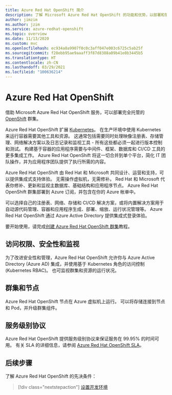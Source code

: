 ```yaml
---
title: Azure Red Hat OpenShift 简介
description: 了解 Microsoft Azure Red Hat OpenShift 的功能和优势，以部署和管理基于容器的应用程序。
author: jimzim
ms.author: jzim
ms.service: azure-redhat-openshift
ms.topic: overview
ms.date: 11/13/2020
ms.custom: mvc
ms.openlocfilehash: ec934a8a9907f0c0c3aff047e003c6725c5ab25f
ms.sourcegitcommit: f28ebb95ae9aaaff3f87d8388a09b41e0b3445b5
ms.translationtype: HT
ms.contentlocale: zh-CN
ms.lasthandoff: 03/29/2021
ms.locfileid: "100636214"
---
```

# <a name="azure-red-hat-openshift"></a>Azure Red Hat OpenShift

借助 Microsoft Azure Red Hat OpenShift  服务，可以部署完全托管的 [OpenShift](https://www.openshift.com/) 群集。

Azure Red Hat OpenShift 扩展 [Kubernetes](https://kubernetes.io/)。 在生产环境中使用 Kubernetes 来运行容器需要其他工具和资源。 这通常包括需要同时处理映像注册表、存储管理、网络解决方案以及日志记录和监视工具 - 所有这些都必须一起进行版本控制和测试。 构建基于容器的应用程序需要与中间件、框架、数据库和 CI/CD 工具的更多集成工作。 Azure Red Hat OpenShift 将这一切合并到单个平台，简化 IT 团队操作，并为应用程序团队提供了执行所需的内容。

Azure Red Hat OpenShift 由 Red Hat 和 Microsoft 共同设计、运营和支持，可以提供集成式支持体验。 无需操作虚拟机，无需修补。 Red Hat 和 Microsoft 代表你修补、更新和监视主数据库、基础结构和应用程序节点。 Azure Red Hat OpenShift 群集部署到 Azure 订阅，并包含在你的 Azure 帐单中。

可以选择自己的注册表、网络、存储和 CI/CD 解决方案，或将内置解决方案用于自动源代码管理、容器和应用程序生成、部署、缩放、运行状况管理等。 Azure Red Hat OpenShift 通过 Azure Active Directory 提供集成式登录体验。

要开始使用，请完成[创建 Azure Red Hat OpenShift 群集](tutorial-create-cluster.md)教程。

## <a name="access-security-and-monitoring"></a>访问权限、安全性和监视

为了改进安全性和管理，Azure Red Hat OpenShift 允许你与 Azure Active Directory (Azure AD) 集成，并使用基于 Kubernetes 角色的访问控制 (Kubernetes RBAC)。 也可监视群集和资源的运行状况。

## <a name="cluster-and-node"></a>群集和节点

Azure Red Hat OpenShift 节点在 Azure 虚拟机上运行。 可以将存储连接到节点和 Pod，并升级群集组件。

## <a name="service-level-agreement"></a>服务级别协议

Azure Red Hat OpenShift 提供服务级别协议来保证服务在 99.95% 的时间可用。 有关 SLA 的详细信息，请参阅 [Azure Red Hat OpenShift SLA](https://azure.microsoft.com/en-au/support/legal/sla/openshift/v1_0/)。

## <a name="next-steps"></a>后续步骤

了解 Azure Red Hat OpenShift 的先决条件：

> [!div class="nextstepaction"]
> [设置开发环境](tutorial-create-cluster.md)
